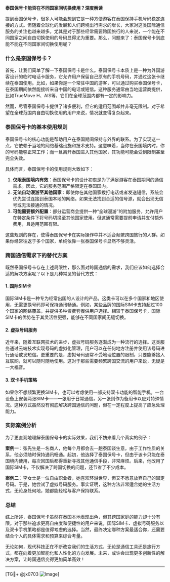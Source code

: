 **泰国保号卡能否在不同国家间切换使用？深度解读**

提到泰国保号卡，很多人可能会想到它是一种方便游客在泰国保持手机号码稳定连接的方式。但随着全球化的发展和人们跨境出行需求的增长，大家对这类国际通信服务的关注也越来越多。尤其是对于那些经常需要跨国旅行的人来说，一个能在不同国家之间自由切换使用的号码显得尤为重要。那么，问题来了：泰国保号卡到底能不能在不同国家间切换使用呢？

### 什么是泰国保号卡？

首先，让我们简单了解一下泰国保号卡是什么。泰国保号卡本质上是一种为外国游客设计的临时电话卡服务，它允许用户保留自己原有的手机号码，并通过这张卡继续在泰国使用。比如，如果你是一个常驻中国的游客，可以通过购买泰国保号卡，在泰国期间依然能接听来自中国的电话或短信。这种服务通常由当地运营商提供，比如TrueMove H、AIS等，它们在全球范围内都有一定的影响力。

然而，尽管泰国保号卡提供了诸多便利，但它的适用范围却并非毫无限制。对于希望在全球范围内自由切换使用的用户来说，情况就变得复杂起来。

### 泰国保号卡的基本使用规则

泰国保号卡的核心功能是帮助用户在泰国期间保持与外界的联系。为了实现这一点，它依赖于当地的网络基础设施和技术支持。这意味着，当你在泰国境内时，你的号码能够正常工作；而一旦离开泰国进入其他国家，其功能可能会受到限制甚至完全失效。

具体而言，泰国保号卡的使用规则大致如下：
1. **仅限泰国境内有效**：泰国保号卡的设计初衷是为了满足游客在泰国期间的通信需求。因此，它的服务范围严格限定在泰国国内。
2. **无法自动漫游至其他国家**：即使你在其他国家拨打电话或者发送短信，系统会优先尝试连接到泰国本地的网络。如果无法找到合适的信号源，就会出现无信号或无法接通的情况。
3. **可能需要额外配置**：部分运营商会提供一种“全球漫游”的附加服务，允许用户在特定条件下将号码切换至其他国家使用。但这通常需要提前申请并支付额外费用，且适用范围有限。

这些规则的存在，使得泰国保号卡在实际操作中并不适合频繁跨国旅行的人群。如果你经常往返于多个国家，单纯依靠一张泰国保号卡显然不够灵活。

### 跨国通信需求下的替代方案

既然泰国保号卡存在上述局限性，那么面对跨国通信的需求，我们应该如何选择合适的解决方案呢？以下是几种常见的替代方式：

#### 1. **国际SIM卡**
国际SIM卡是一种专为经常出国的人设计的产品。这类卡可以在多个国家和地区使用，无需更换号码即可保持通讯畅通。例如，某些品牌的国际SIM卡支持超过100个国家的网络覆盖，并提供多种资费套餐供用户选择。相较于泰国保号卡，国际SIM卡的优势在于其灵活性更强，能够在不同国家间无缝切换。

#### 2. **虚拟号码服务**
近年来，随着互联网技术的进步，虚拟号码服务逐渐成为一种流行的选择。这类服务通过云端技术实现号码的虚拟化管理，用户可以在任何地方注册并使用该号码进行通话或发短信。更重要的是，虚拟号码通常不受地理位置的限制，只要能够接入互联网，就可以随时随地使用。这对于那些需要频繁跨国交流的用户来说，无疑是一大福音。

#### 3. **双卡手机策略**
如果你不想频繁更换SIM卡，也可以考虑使用一部支持双卡功能的智能手机。一台设备上安装两张SIM卡——一张用于日常通信，另一张则作为备用卡以应对特殊情况。这种方式虽然没有彻底解决跨国通信的问题，但在一定程度上提高了应急处理能力。

### 实际案例分析

为了更直观地理解泰国保号卡的实际效果，我们不妨来看几个真实的例子：

**案例一**：张先生是一名商人，他每个月都会去一趟泰国谈生意。由于工作性质的关系，他必须随时保持通讯畅通。起初，他选择了泰国保号卡，但由于该卡只能在泰国境内使用，每次回国后都得重新寻找其他通信手段，非常麻烦。后来，他改用了国际SIM卡，不仅解决了跨国切换的问题，还节省了不少成本。

**案例二**：李女士是一位自由职业者，她喜欢环游世界，但又不愿意放弃自己的固定号码。于是，她尝试了虚拟号码服务。事实证明，这种方法非常适合她的生活方式，无论身处何地，她都能轻松与客户保持联系。

### 总结

综上所述，泰国保号卡虽然在泰国本地表现出色，但其跨国家庭的能力却十分有限。对于那些追求更高自由度和便捷性的用户来说，国际SIM卡、虚拟号码服务以及双卡手机策略都是值得考虑的选择。当然，最终决定哪种方案最适合你，还需要结合个人的具体需求和预算来综合考量。

无论如何，现代科技正在不断改变我们的生活方式，无论是通信工具还是旅行方式，都在向着更加智能化和人性化的方向发展。未来，或许会出现更多创新性的解决方案，让跨国通信变得更加简单高效！

---

[TG💪+ @jx0703 ![Image](https://github.com/user-attachments/assets/dbca1d08-cadb-493c-b0ec-ad6f7a83f270)]